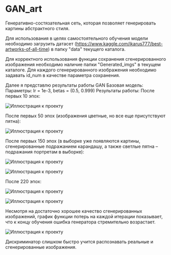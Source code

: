 # GAN_art
Генеративно-состязательная сеть, которая позволяет генерировать картины абстрактного стиля.

Для использования в целях самостоятельного обучения модели необходимо загрузить датасет (https://www.kaggle.com/ikarus777/best-artworks-of-all-time) в папку "data" текущего каталога. 

Для корректного использования функции сохранения сгенерированного изображения необходимо наличие папки "Generated_imgs" в текущем каталоге. Для каждого сгенерированного изображения необходимо задавать id_num в качестве параметра сохранения. 

Далее я представлю результаты работы GAN 
Базовая модель: 
Параметры: lr = 1e-3, betas = (0.5, 0.999)
Результаты работы:
После первых 10 эпох:

![Иллюстрация к проекту](https://github.com/AverichkinaVictoria/GAN_art/blob/main/results_1.png)


После первых 50 эпох (изображения цветные, но все еще присутствуют пятна):

![Иллюстрация к проекту](https://github.com/AverichkinaVictoria/GAN_art/blob/main/results_2.png)


После первых 150 эпох (в выборке уже появляются картины, сгенерированные подражанием карандашу, а также светлые пятна – подражания портретам в выборке):

![Иллюстрация к проекту](https://github.com/AverichkinaVictoria/GAN_art/blob/main/results_3.png)

![Иллюстрация к проекту](https://github.com/AverichkinaVictoria/GAN_art/blob/main/results_4.png)


После  220 эпох:

![Иллюстрация к проекту](https://github.com/AverichkinaVictoria/GAN_art/blob/main/results_5.png)

![Иллюстрация к проекту](https://github.com/AverichkinaVictoria/GAN_art/blob/main/results_5.png)


Несмотря на достаточно хорошее качество сгенерированных изображений, график функции потерь на каждой итерации показывает, что к концу обучения ошибка генератора стремительно возрастает. 

 ![Иллюстрация к проекту](https://github.com/AverichkinaVictoria/GAN_art/blob/main/loss.jpeg)

Дискриминатор слишком быстро учится распознавать реальные и сгенерированные изображения. 



